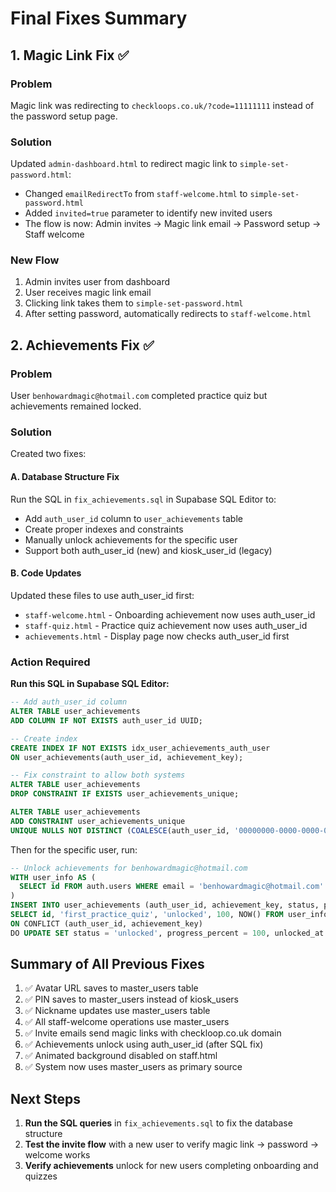 # Final Fixes Summary

## 1. Magic Link Fix ✅

### Problem
Magic link was redirecting to `checkloops.co.uk/?code=11111111` instead of the password setup page.

### Solution
Updated `admin-dashboard.html` to redirect magic link to `simple-set-password.html`:
- Changed `emailRedirectTo` from `staff-welcome.html` to `simple-set-password.html`
- Added `invited=true` parameter to identify new invited users
- The flow is now: Admin invites → Magic link email → Password setup → Staff welcome

### New Flow
1. Admin invites user from dashboard
2. User receives magic link email
3. Clicking link takes them to `simple-set-password.html`
4. After setting password, automatically redirects to `staff-welcome.html`

## 2. Achievements Fix ✅

### Problem
User `benhowardmagic@hotmail.com` completed practice quiz but achievements remained locked.

### Solution
Created two fixes:

#### A. Database Structure Fix
Run the SQL in `fix_achievements.sql` in Supabase SQL Editor to:
- Add `auth_user_id` column to `user_achievements` table
- Create proper indexes and constraints
- Manually unlock achievements for the specific user
- Support both auth_user_id (new) and kiosk_user_id (legacy)

#### B. Code Updates
Updated these files to use auth_user_id first:
- `staff-welcome.html` - Onboarding achievement now uses auth_user_id
- `staff-quiz.html` - Practice quiz achievement now uses auth_user_id
- `achievements.html` - Display page now checks auth_user_id first

### Action Required
**Run this SQL in Supabase SQL Editor:**

```sql
-- Add auth_user_id column
ALTER TABLE user_achievements
ADD COLUMN IF NOT EXISTS auth_user_id UUID;

-- Create index
CREATE INDEX IF NOT EXISTS idx_user_achievements_auth_user
ON user_achievements(auth_user_id, achievement_key);

-- Fix constraint to allow both systems
ALTER TABLE user_achievements
DROP CONSTRAINT IF EXISTS user_achievements_unique;

ALTER TABLE user_achievements
ADD CONSTRAINT user_achievements_unique
UNIQUE NULLS NOT DISTINCT (COALESCE(auth_user_id, '00000000-0000-0000-0000-000000000000'::uuid), COALESCE(kiosk_user_id, 0), achievement_key);
```

Then for the specific user, run:
```sql
-- Unlock achievements for benhowardmagic@hotmail.com
WITH user_info AS (
  SELECT id FROM auth.users WHERE email = 'benhowardmagic@hotmail.com'
)
INSERT INTO user_achievements (auth_user_id, achievement_key, status, progress_percent, unlocked_at)
SELECT id, 'first_practice_quiz', 'unlocked', 100, NOW() FROM user_info
ON CONFLICT (auth_user_id, achievement_key)
DO UPDATE SET status = 'unlocked', progress_percent = 100, unlocked_at = NOW();
```

## Summary of All Previous Fixes

1. ✅ Avatar URL saves to master_users table
2. ✅ PIN saves to master_users instead of kiosk_users
3. ✅ Nickname updates use master_users table
4. ✅ All staff-welcome operations use master_users
5. ✅ Invite emails send magic links with checkloop.co.uk domain
6. ✅ Achievements unlock using auth_user_id (after SQL fix)
7. ✅ Animated background disabled on staff.html
8. ✅ System now uses master_users as primary source

## Next Steps

1. **Run the SQL queries** in `fix_achievements.sql` to fix the database structure
2. **Test the invite flow** with a new user to verify magic link → password → welcome works
3. **Verify achievements** unlock for new users completing onboarding and quizzes